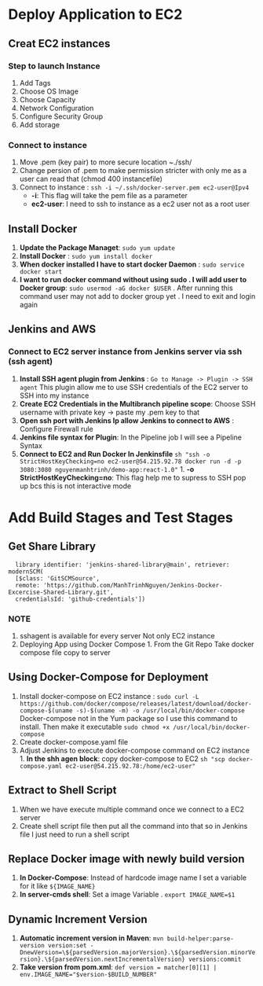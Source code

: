 # Deploy Application to EC2 
## Creat EC2 instances
### Step to launch Instance
  1. Add Tags
  2. Choose OS Image 
  3. Choose Capacity
  4. Network Configuration
  5. Configure Security Group 
  6. Add storage 
### Connect to instance
  1. Move .pem (key pair) to more secure location ~./ssh/
  2. Change persion of .pem to make permission stricter with only me as a user can read that (chmod 400 instancefile)
  3. Connect to instance : `ssh -i ~/.ssh/docker-server.pem ec2-user@Ipv4`
     - **-i**: This flag will take the pem file as a parameter
     - **ec2-user**: I need to ssh to instance as a ec2 user not as a root user 
    
## Install Docker
  1. **Update the Package Managet**: `sudo yum update`
  2. **Install Docker** : `sudo yum install docker`
  3. **When docker installed I have to start docker Daemon** : `sudo service docker start`
  4. **I want to run docker command without using sudo . I will add user to Docker group**: `sudo usermod -aG docker $USER` . After running this command user may not add to docker group yet . I need to exit and login again 

## Jenkins and AWS
### Connect to EC2 server instance from Jenkins server via ssh (ssh agent)
  1. **Install SSH agent plugin from Jenkins** : `Go to Manage -> Plugin -> SSH agent` This plugin allow me to use SSH credentials of the EC2 server to SSH into my instance 
  2. **Create EC2 Credentials in the Multibranch pipeline scope**: Choose SSH username with private key -> paste my .pem key to that
  3. **Open ssh port with Jenkins Ip allow Jenkins to connect to AWS** : Configure Firewall rule
  4. **Jenkins file syntax for Plugin**: In the Pipeline job I will see a Pipeline Syntax 
  5. **Connect to EC2 and Run Docker In Jenkinsfile** `sh "ssh -o StrictHostKeyChecking=no ec2-user@54.215.92.78 docker run -d -p 3080:3080 nguyenmanhtrinh/demo-app:react-1.0"`
    1. **-o StrictHostKeyChecking=no**: This flag help me to supress to SSH pop up bcs this is not interactive mode 

# Add Build Stages and Test Stages 
## Get Share Library 
  ```
    library identifier: 'jenkins-shared-library@main', retriever: modernSCM(
    [$class: 'GitSCMSource',
    remote: 'https://github.com/ManhTrinhNguyen/Jenkins-Docker-Excercise-Shared-Library.git',
    credentialsId: 'github-credentials'])
  ```
### NOTE 
  1. sshagent is available for every server Not only EC2 instance
  2. Deploying App using Docker Compose 
    1. From the Git Repo Take docker compose file copy to server 

## Using Docker-Compose for Deployment 
  1. Install docker-compose on EC2 instance : `sudo curl -L https://github.com/docker/compose/releases/latest/download/docker-compose-$(uname -s)-$(uname -m) -o /usr/local/bin/docker-compose` Docker-compose not in the Yum package so I use this command to install. Then make it executable `sudo chmod +x /usr/local/bin/docker-compose`
  2. Create docker-compose.yaml file
  3. Adjust Jenkins to execute docker-compose command on EC2 instance 
    1. **In the shh agen block**: copy docker-compose to EC2 `sh "scp docker-compose.yaml ec2-user@54.215.92.78:/home/ec2-user"`

## Extract to Shell Script 
  1. When we have execute multiple command once we connect to a EC2 server
  2. Create shell script file then put all the command into that so in Jenkins file I just need to run a shell script

## Replace Docker image with newly build version 
  1. **In Docker-Compose**: Instead of hardcode image name I set a variable for it like `${IMAGE_NAME}`
  2. **In server-cmds shell**: Set a image Variable . `export IMAGE_NAME=$1`

## Dynamic Increment Version 
  1. **Automatic increment version in Maven**: `mvn build-helper:parse-version version:set -DnewVersion=\${parsedVersion.majorVersion}.\${parsedVersion.minorVersion}.\${parsedVersion.nextIncrementalVersion} versions:commit`
  2. **Take version from pom.xml**: `def version = matcher[0][1] | env.IMAGE_NAME="$version-$BUILD_NUMBER"`

